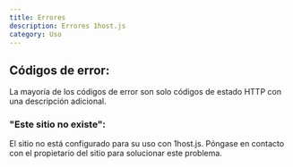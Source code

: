 ```yaml
---
title: Errores
description: Errores 1host.js
category: Uso
---
```


## Códigos de error:

La mayoría de los códigos de error son solo códigos de estado HTTP con una descripción adicional.

### "Este sitio no existe":

El sitio no está configurado para su uso con 1host.js. Póngase en contacto con el propietario del sitio para solucionar este problema.
